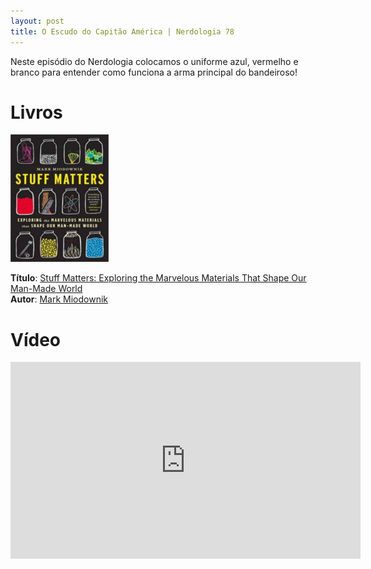 ```yaml
---
layout: post
title: O Escudo do Capitão América | Nerdologia 78
---
```


Neste episódio do Nerdologia colocamos o uniforme azul, vermelho e branco para entender como funciona a arma principal do bandeiroso!

Livros
=====

![Stuff Matters](../images/stuff-matters.jpeg)

**Título**: [Stuff Matters: Exploring the Marvelous Materials That Shape Our Man-Made World](http://www.livrariacultura.com.br/p/stuff-matters-82697615?id_link=8787&adtype=pla&gclid=CjwKEAjwyqOwBRDZuIO4p5SV8w0SJAAQoUSwpjoH4YsEeW7fZmrqo3RkopCZQIGlgk3UQUmNb2kIcxoCLVDw_wcB)<br>
**Autor**: [Mark Miodownik](http://www.markmiodownik.net/)

Vídeo
=====

<iframe width="560" height="315" src="https://www.youtube.com/embed/dYKa5cgRMkg" frameborder="0" allowfullscreen></iframe>

